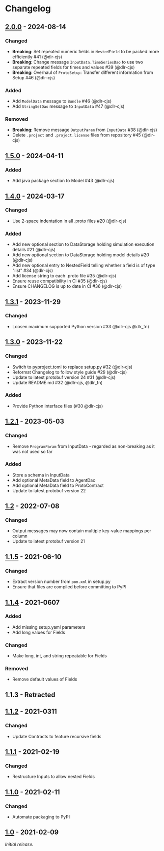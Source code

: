 <!-- SPDX-FileCopyrightText: 2024 German Aerospace Center <amiris@dlr.de>

SPDX-License-Identifier: CC0-1.0 -->
# Changelog

## [2.0.0](https://gitlab.com/fame-framework/fame-protobuf/-/tags/v2.0.0) - 2024-08-14
### Changed
- **Breaking**: Set repeated numeric fields in `NestedField` to be packed more efficiently #41 (@dlr-cjs)
- **Breaking**: Change message `InputData.TimeSeriesDao` to use two separate repeated fields for times and values #39 (@dlr-cjs)
- **Breaking**: Overhaul of `ProtoSetup`: Transfer different information from Setup #46 (@dlr-cjs)

### Added
- Add `ModelData` message to `Bundle` #46 (@dlr-cjs)
- Add `StringSetDao` message to `InputData` #47 (@dlr-cjs)

### Removed
- **Breaking**: Remove message `OutputParam` from `InputData` #38 (@dlr-cjs)
- Delete `.project` and `.project.license` files from repository #45 (@dlr-cjs)

## [1.5.0](https://gitlab.com/fame-framework/fame-protobuf/-/tags/v1.5.0) - 2024-04-11
### Added
- Add java package section to Model #43 (@dlr-cjs)

## [1.4.0](https://gitlab.com/fame-framework/fame-protobuf/-/tags/v1.4.0) - 2024-03-17
### Changed
- Use 2-space indentation in all .proto files #20 (@dlr-cjs)

### Added
- Add new optional section to DataStorage holding simulation execution details #21 (@dlr-cjs)
- Add new optional section to DataStorage holding model details #20 (@dlr-cjs)
- Add new optional entry to NestedField telling whether a field is of type "list" #34 (@dlr-cjs)
- Add license string to each .proto file #35 (@dlr-cjs)
- Ensure reuse compatibility in CI #35 (@dlr-cjs)
- Ensure CHANGELOG is up to date in CI #36 (@dlr-cjs)

## [1.3.1](https://gitlab.com/fame-framework/fame-protobuf/-/tags/v1.3.1) - 2023-11-29
### Changed
- Loosen maximum supported Python version #33 (@dlr-cjs @dlr_fn)

## [1.3.0](https://gitlab.com/fame-framework/fame-protobuf/-/tags/v1.3.0) - 2023-11-22
### Changed 
- Switch to pyproject.toml to replace setup.py #32 (@dlr-cjs)
- Reformat Changelog to follow style guide #29 (@dlr-cjs)
- Update to latest protobuf version 24 #31 (@dlr-cjs)
- Update README.md #32 (@dlr-cjs, @dlr_fn)

### Added
- Provide Python interface files (#30 @dlr-cjs)

## [1.2.1](https://gitlab.com/fame-framework/fame-protobuf/-/tags/v1.2.1) - 2023-05-03
### Changed
- Remove `ProgramParam` from InputData - regarded as non-breaking as it was not used so far

### Added
- Store a schema in InputData
- Add optional MetaData field to AgentDao 
- Add optional MetaData field to ProtoContract 
- Update to latest protobuf version 22

## [1.2](https://gitlab.com/fame-framework/fame-protobuf/-/tags/v1.2) - 2022-07-08
### Changed
- Output messages may now contain multiple key-value mappings per column
- Update to latest protobuf version 21

## [1.1.5](https://gitlab.com/fame-framework/fame-protobuf/-/tags/v1.1.5) - 2021-06-10
### Changed
- Extract version number from `pom.xml` in setup.py
- Ensure that files are compiled before committing to PyPI

## [1.1.4](https://gitlab.com/fame-framework/fame-protobuf/-/tags/v1.1.4) - 2021-0607
### Added
- Add missing setup.yaml parameters
- Add long values for Fields

### Changed
- Make long, int, and string repeatable for Fields

### Removed
- Remove default values of Fields

## 1.1.3 - Retracted

## [1.1.2](https://gitlab.com/fame-framework/fame-protobuf/-/tags/v1.1.2) - 2021-0311
### Changed
- Update Contracts to feature recursive fields

## [1.1.1](https://gitlab.com/fame-framework/fame-protobuf/-/tags/v1.1.1) - 2021-02-19
### Changed
- Restructure Inputs to allow nested Fields  

## [1.1.0](https://gitlab.com/fame-framework/fame-protobuf/-/tags/v1.1.0) - 2021-02-11
### Changed
- Automate packaging to PyPI

## [1.0](https://gitlab.com/fame-framework/fame-protobuf/-/tags/v1.0) - 2021-02-09
_Initial release._